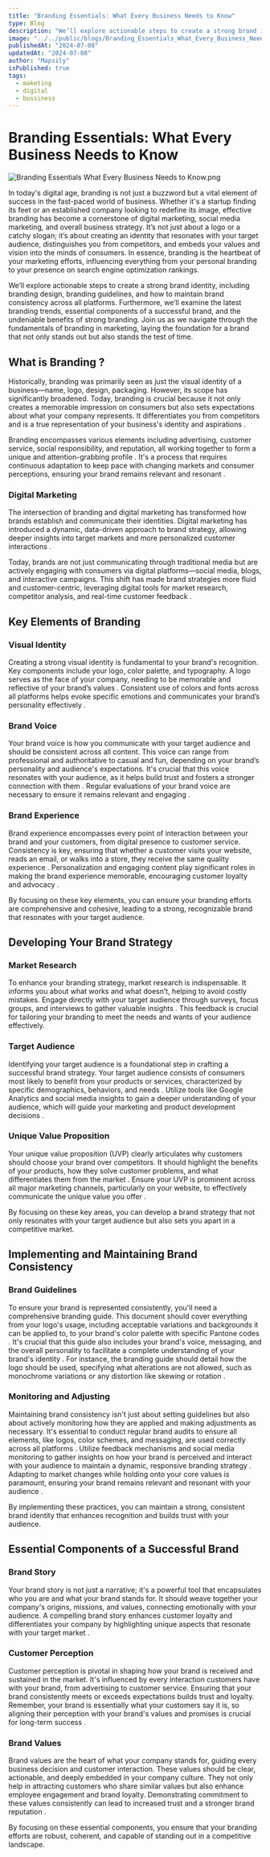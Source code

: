 ```yaml
---
title: "Branding Essentials: What Every Business Needs to Know"
type: Blog
description: "We’ll explore actionable steps to create a strong brand identity, including branding design, branding guidelines, and how to maintain brand consistency across all platforms"
image: "../../public/blogs/Branding_Essentials_What_Every_Business_Needs_to_Know.png"
publishedAt: "2024-07-08"
updatedAt: "2024-07-08"
author: "Mapsily"
isPublished: true
tags:
  - maketing
  - digital
  - bussiness
---
```


# Branding Essentials: What Every Business Needs to Know

![Branding Essentials What Every Business Needs to Know.png](Branding_Essentials_What_Every_Business_Needs_to_Know.png)

In today's digital age, branding is not just a buzzword but a vital element of success in the fast-paced world of business. Whether it's a startup finding its feet or an established company looking to redefine its image, effective branding has become a cornerstone of digital marketing, social media marketing, and overall business strategy. It’s not just about a logo or a catchy slogan; it’s about creating an identity that resonates with your target audience, distinguishes you from competitors, and embeds your values and vision into the minds of consumers. In essence, branding is the heartbeat of your marketing efforts, influencing everything from your personal branding to your presence on search engine optimization rankings.

We’ll explore actionable steps to create a strong brand identity, including branding design, branding guidelines, and how to maintain brand consistency across all platforms. Furthermore, we’ll examine the latest branding trends, essential components of a successful brand, and the undeniable benefits of strong branding. Join us as we navigate through the fundamentals of branding in marketing, laying the foundation for a brand that not only stands out but also stands the test of time.

## What is Branding ?

Historically, branding was primarily seen as just the visual identity of a business—name, logo, design, packaging. However, its scope has significantly broadened. Today, branding is crucial because it not only creates a memorable impression on consumers but also sets expectations about what your company represents. It differentiates you from competitors and is a true representation of your business's identity and aspirations .

Branding encompasses various elements including advertising, customer service, social responsibility, and reputation, all working together to form a unique and attention-grabbing profile . It's a process that requires continuous adaptation to keep pace with changing markets and consumer perceptions, ensuring your brand remains relevant and resonant .

### Digital Marketing

The intersection of branding and digital marketing has transformed how brands establish and communicate their identities. Digital marketing has introduced a dynamic, data-driven approach to brand strategy, allowing deeper insights into target markets and more personalized customer interactions .

Today, brands are not just communicating through traditional media but are actively engaging with consumers via digital platforms—social media, blogs, and interactive campaigns. This shift has made brand strategies more fluid and customer-centric, leveraging digital tools for market research, competitor analysis, and real-time customer feedback .

## Key Elements of Branding

### Visual Identity

Creating a strong visual identity is fundamental to your brand's recognition. Key components include your logo, color palette, and typography. A logo serves as the face of your company, needing to be memorable and reflective of your brand’s values . Consistent use of colors and fonts across all platforms helps evoke specific emotions and communicates your brand’s personality effectively .

### Brand Voice

Your brand voice is how you communicate with your target audience and should be consistent across all content. This voice can range from professional and authoritative to casual and fun, depending on your brand’s personality and audience's expectations. It's crucial that this voice resonates with your audience, as it helps build trust and fosters a stronger connection with them . Regular evaluations of your brand voice are necessary to ensure it remains relevant and engaging .

### Brand Experience

Brand experience encompasses every point of interaction between your brand and your customers, from digital presence to customer service. Consistency is key, ensuring that whether a customer visits your website, reads an email, or walks into a store, they receive the same quality experience . Personalization and engaging content play significant roles in making the brand experience memorable, encouraging customer loyalty and advocacy .

By focusing on these key elements, you can ensure your branding efforts are comprehensive and cohesive, leading to a strong, recognizable brand that resonates with your target audience.

## Developing Your Brand Strategy

### Market Research

To enhance your branding strategy, market research is indispensable. It informs you about what works and what doesn’t, helping to avoid costly mistakes. Engage directly with your target audience through surveys, focus groups, and interviews to gather valuable insights . This feedback is crucial for tailoring your branding to meet the needs and wants of your audience effectively.

### Target Audience

Identifying your target audience is a foundational step in crafting a successful brand strategy. Your target audience consists of consumers most likely to benefit from your products or services, characterized by specific demographics, behaviors, and needs . Utilize tools like Google Analytics and social media insights to gain a deeper understanding of your audience, which will guide your marketing and product development decisions .

### Unique Value Proposition

Your unique value proposition (UVP) clearly articulates why customers should choose your brand over competitors. It should highlight the benefits of your products, how they solve customer problems, and what differentiates them from the market . Ensure your UVP is prominent across all major marketing channels, particularly on your website, to effectively communicate the unique value you offer .

By focusing on these key areas, you can develop a brand strategy that not only resonates with your target audience but also sets you apart in a competitive market.

## Implementing and Maintaining Brand Consistency

### Brand Guidelines

To ensure your brand is represented consistently, you'll need a comprehensive branding guide. This document should cover everything from your logo's usage, including acceptable variations and backgrounds it can be applied to, to your brand's color palette with specific Pantone codes . It's crucial that this guide also includes your brand's voice, messaging, and the overall personality to facilitate a complete understanding of your brand's identity . For instance, the branding guide should detail how the logo should be used, specifying what alterations are not allowed, such as monochrome variations or any distortion like skewing or rotation .

### Monitoring and Adjusting

Maintaining brand consistency isn't just about setting guidelines but also about actively monitoring how they are applied and making adjustments as necessary. It's essential to conduct regular brand audits to ensure all elements, like logos, color schemes, and messaging, are used correctly across all platforms . Utilize feedback mechanisms and social media monitoring to gather insights on how your brand is perceived and interact with your audience to maintain a dynamic, responsive branding strategy . Adapting to market changes while holding onto your core values is paramount, ensuring your brand remains relevant and resonant with your audience .

By implementing these practices, you can maintain a strong, consistent brand identity that enhances recognition and builds trust with your audience.

## Essential Components of a Successful Brand

### Brand Story

Your brand story is not just a narrative; it's a powerful tool that encapsulates who you are and what your brand stands for. It should weave together your company's origins, missions, and values, connecting emotionally with your audience. A compelling brand story enhances customer loyalty and differentiates your company by highlighting unique aspects that resonate with your target market .

### Customer Perception

Customer perception is pivotal in shaping how your brand is received and sustained in the market. It's influenced by every interaction customers have with your brand, from advertising to customer service. Ensuring that your brand consistently meets or exceeds expectations builds trust and loyalty. Remember, your brand is essentially what your customers say it is, so aligning their perception with your brand's values and promises is crucial for long-term success .

### Brand Values

Brand values are the heart of what your company stands for, guiding every business decision and customer interaction. These values should be clear, actionable, and deeply embedded in your company culture. They not only help in attracting customers who share similar values but also enhance employee engagement and brand loyalty. Demonstrating commitment to these values consistently can lead to increased trust and a stronger brand reputation .

By focusing on these essential components, you ensure that your branding efforts are robust, coherent, and capable of standing out in a competitive landscape.